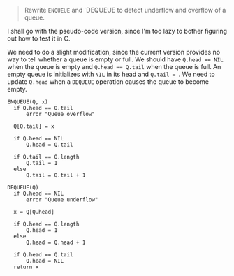 > Rewrite `ENQUEUE` and `DEQUEUE to detect underflow and overflow of a queue.

I shall go with the pseudo-code version, since I'm too lazy to bother figuring
out how to test it in C.

We need to do a slight modification, since the current version provides no way
to tell whether a queue is empty or full. We should have `Q.head == NIL` when
the queue is empty and `Q.head == Q.tail` when the queue is full. An empty
queue is initializes with `NIL` in its head and `Q.tail = `. We need to update
`Q.head` when a `DEQUEUE` operation causes the queue to become empty.

    ENQUEUE(Q, x)
      if Q.head == Q.tail
          error "Queue overflow"

      Q[Q.tail] = x

      if Q.head == NIL
          Q.head = Q.tail

      if Q.tail == Q.length
          Q.tail = 1
      else
          Q.tail = Q.tail + 1

    DEQUEUE(Q)
      if Q.head == NIL
          error "Queue underflow"

      x = Q[Q.head]

      if Q.head == Q.length
          Q.head = 1
      else
          Q.head = Q.head + 1

      if Q.head == Q.tail
          Q.head = NIL
      return x
